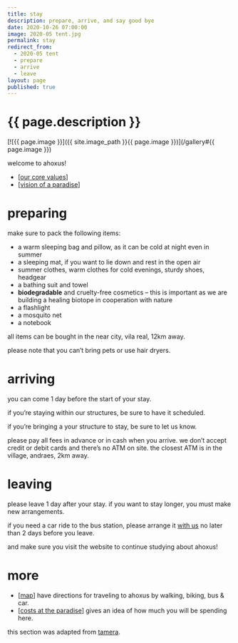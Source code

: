 ```yaml
---
title: stay
description: prepare, arrive, and say good bye
date: 2020-10-26 07:00:00
image: 2020-05 tent.jpg
permalink: stay
redirect_from:
  - 2020-05 tent
  - prepare
  - arrive
  - leave
layout: page
published: true
---
```


# {{ page.description }}

[![{{ page.image }}]({{ site.image_path }}{{ page.image }})](/gallery#{{ page.image }})

welcome to ahoxus!

- [[our core values](/core)]
- [[vision of a paradise](/paradise)]

# preparing

make sure to pack the following items:

- a warm sleeping bag and pillow, as it can be cold at night even in summer
- a sleeping mat, if you want to lie down and rest in the open air
- summer clothes, warm clothes for cold evenings, sturdy shoes, headgear
- a bathing suit and towel
- **biodegradable** and cruelty-free cosmetics – this is important as we are building a healing biotope in cooperation with nature
- a flashlight
- a mosquito net
- a notebook

all items can be bought in the near city, vila real, 12km away.

please note that you can’t bring pets or use hair dryers.

# arriving

you can come 1 day before the start of your stay.

if you’re staying within our structures, be sure to have it scheduled.

if you’re bringing a your structure to stay, be sure to let us know.

please pay all fees in advance or in cash when you arrive. we don’t accept credit or debit cards and there’s no ATM on site. the closest ATM is in the village, andraes, 2km away.

# leaving

please leave 1 day after your stay. if you want to stay longer, you must make new arrangements.

if you need a car ride to the bus station, please arrange it [with us](/contact) no later than 2 days before you leave.

and make sure you visit the website to continue studying about ahoxus!

# more

- [[map](/map)] have directions for traveling to ahoxus by walking, biking, bus & car.
- [[costs at the paradise](/paradise)] gives an idea of how much you will be spending here.

this section was adapted from [tamera](/tamera).
